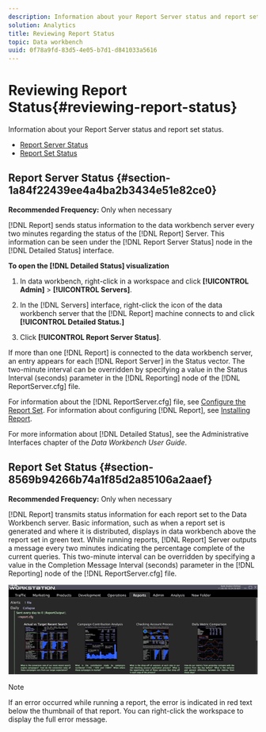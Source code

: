 ```yaml
---
description: Information about your Report Server status and report set status.
solution: Analytics
title: Reviewing Report Status
topic: Data workbench
uuid: 0f78a9fd-83d5-4e05-b7d1-d841033a5616
---
```


# Reviewing Report Status{#reviewing-report-status}

Information about your Report Server status and report set status.

* [Report Server Status](../../../home/c-rpt-oview/c-admin-rpt/c-rev-rpt-st.md#section-1a84f22439ee4a4ba2b3434e51e82ce0) 
* [Report Set Status](../../../home/c-rpt-oview/c-admin-rpt/c-rev-rpt-st.md#section-8569b94266b74a1f85d2a85106a2aaef)

## Report Server Status {#section-1a84f22439ee4a4ba2b3434e51e82ce0}

**Recommended Frequency:** Only when necessary

[!DNL Report] sends status information to the data workbench server every two minutes regarding the status of the [!DNL Report] Server. This information can be seen under the [!DNL Report Server Status] node in the [!DNL Detailed Status] interface.

**To open the [!DNL Detailed Status] visualization**

1. In data workbench, right-click in a workspace and click **[!UICONTROL Admin]** > **[!UICONTROL Servers]**. 

1. In the [!DNL Servers] interface, right-click the icon of the data workbench server that the [!DNL Report] machine connects to and click **[!UICONTROL Detailed Status.]** 

1. Click **[!UICONTROL Report Server Status]**.

If more than one [!DNL Report] is connected to the data workbench server, an entry appears for each [!DNL Report Server] in the Status vector. The two-minute interval can be overridden by specifying a value in the Status Interval (seconds) parameter in the [!DNL Reporting] node of the [!DNL ReportServer.cfg] file.

For information about the [!DNL ReportServer.cfg] file, see [Configure the Report Set](../../../home/c-rpt-oview/c-work-rpt-sets/t-create-rpt-set/t-config-rpt-set/t-config-rpt-set.md#task-cfb2fd0c28bc48c2acdd582fe0d670d0). For information about configuring [!DNL Report], see [Installing Report](../../../home/c-rpt-oview/c-inst-rpt/c-inst-rpt.md#concept-3b8696a5b7f04ebfaafec7ff55890d91).

For more information about [!DNL Detailed Status], see the Administrative Interfaces chapter of the *Data Workbench User Guide*.

## Report Set Status {#section-8569b94266b74a1f85d2a85106a2aaef}

**Recommended Frequency:** Only when necessary

[!DNL Report] transmits status information for each report set to the Data Workbench server. Basic information, such as when a report set is generated and where it is distributed, displays in data workbench above the report set in green text. While running reports, [!DNL Report] Server outputs a message every two minutes indicating the percentage complete of the current queries. This two-minute interval can be overridden by specifying a value in the Completion Message Interval (seconds) parameter in the [!DNL Reporting] node of the [!DNL ReportServer.cfg] file.

![](assets/report_status.png)

>[!NOTE]
>
>If an error occurred while running a report, the error is indicated in red text below the thumbnail of that report. You can right-click the workspace to display the full error message.

